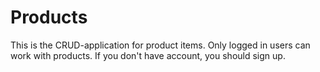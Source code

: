 Products
========
This is the CRUD-application for product items.
Only logged in users can work with products.
If you don't have account, you should sign up.